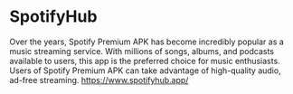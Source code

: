 # SpotifyHub
Over the years, Spotify Premium APK has become incredibly popular as a music streaming service. With millions of songs, albums, and podcasts available to users, this app is the preferred choice for music enthusiasts. Users of Spotify Premium APK can take advantage of high-quality audio, ad-free streaming.  https://www.spotifyhub.app/
